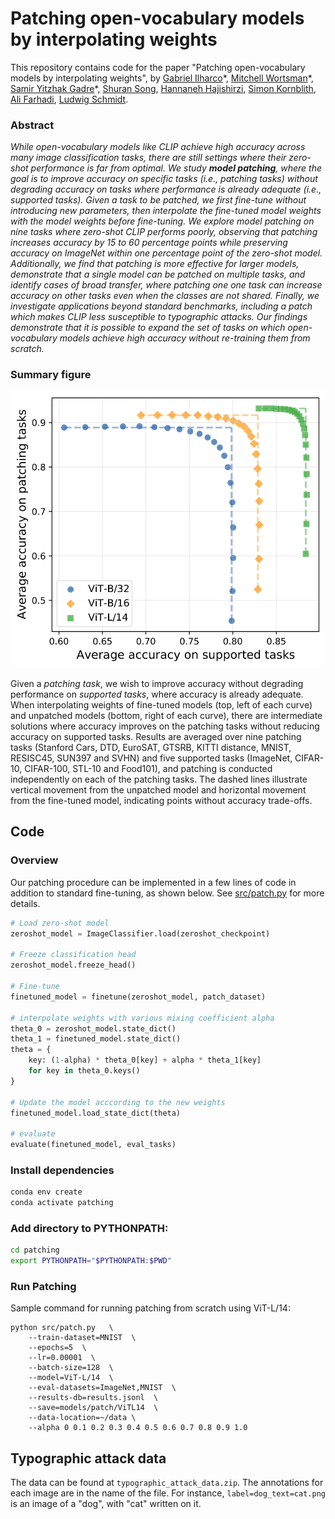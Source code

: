 # Patching open-vocabulary models by interpolating weights

This repository contains code for the paper "Patching open-vocabulary models by interpolating weights", by [Gabriel Ilharco](https://gabrielilharco.com/)\*, [Mitchell Wortsman](https://mitchellnw.github.io/)\*, [Samir Yitzhak Gadre](https://sagadre.github.io/)\*, [Shuran Song](https://www.cs.columbia.edu/~shurans/), [Hannaneh Hajishirzi](https://homes.cs.washington.edu/~hannaneh/), [Simon Kornblith](https://scholar.google.com/citations?user=1O3RPmsAAAAJ&hl=en), [Ali Farhadi](https://homes.cs.washington.edu/~ali/), [Ludwig Schmidt](https://people.csail.mit.edu/ludwigs/).

### Abstract
*While open-vocabulary models like CLIP achieve high accuracy across many image classification tasks, there are still settings where their zero-shot performance is far from optimal. We study **model patching**, where the goal is to improve accuracy on specific tasks (i.e., patching tasks) without degrading accuracy on tasks where performance is already adequate (i.e., supported tasks). Given a task to be patched, we first fine-tune without introducing new parameters, then interpolate the fine-tuned model weights with the model weights before fine-tuning. We explore model patching on nine tasks where zero-shot CLIP performs poorly, observing that patching increases accuracy by 15 to 60 percentage points while preserving accuracy on ImageNet within one percentage point of the zero-shot model. Additionally, we find that patching is more effective for larger models, demonstrate that a single model can be patched on multiple tasks, and identify cases of broad transfer, where patching one one task can increase accuracy on other tasks even when the classes are not shared. Finally, we investigate applications beyond standard benchmarks, including a patch which makes CLIP less susceptible to typographic attacks. Our findings demonstrate that it is possible to expand the set of tasks on which open-vocabulary models achieve high accuracy without re-training them from scratch.*


### Summary figure

<p align="center">
<img src="img/scatter.png" alt="scatter"/>
</p>

Given a *patching task*, we wish to improve accuracy without degrading performance on *supported tasks*, where accuracy is already adequate.
When interpolating weights of fine-tuned models (top, left of each curve) and unpatched models (bottom, right of each curve), there are intermediate solutions where accuracy improves on the patching tasks without reducing accuracy on supported tasks.
Results are averaged over nine patching tasks (Stanford Cars, DTD, EuroSAT, GTSRB, KITTI distance, MNIST, RESISC45, SUN397 and SVHN) and five supported tasks (ImageNet, CIFAR-10, CIFAR-100, STL-10 and Food101), and patching is conducted independently on each of the patching tasks.
The dashed lines illustrate vertical movement from the unpatched model and horizontal movement from the fine-tuned model, indicating points without accuracy trade-offs.

## Code

### Overview

Our patching procedure can be implemented in a few lines of code in addition to standard fine-tuning, as shown below. See [src/patch.py](src/patch.py) for more details.

```python
# Load zero-shot model
zeroshot_model = ImageClassifier.load(zeroshot_checkpoint)

# Freeze classification head
zeroshot_model.freeze_head()

# Fine-tune
finetuned_model = finetune(zeroshot_model, patch_dataset)

# interpolate weights with various mixing coefficient alpha
theta_0 = zeroshot_model.state_dict()
theta_1 = finetuned_model.state_dict()
theta = {
    key: (1-alpha) * theta_0[key] + alpha * theta_1[key]
    for key in theta_0.keys()
}

# Update the model acccording to the new weights
finetuned_model.load_state_dict(theta)

# evaluate
evaluate(finetuned_model, eval_tasks)
```

### Install dependencies

```bash
conda env create
conda activate patching
```

### Add directory to PYTHONPATH:

```bash
cd patching
export PYTHONPATH="$PYTHONPATH:$PWD"
```

### Run Patching

Sample command for running patching from scratch using ViT-L/14:

```
python src/patch.py   \
    --train-dataset=MNIST  \
    --epochs=5  \
    --lr=0.00001  \
    --batch-size=128  \
    --model=ViT-L/14  \
    --eval-datasets=ImageNet,MNIST  \
    --results-db=results.jsonl  \
    --save=models/patch/ViTL14  \
    --data-location=~/data \
    --alpha 0 0.1 0.2 0.3 0.4 0.5 0.6 0.7 0.8 0.9 1.0
```


## Typographic attack data

The data can be found at `typographic_attack_data.zip`. The annotations for each image are in the name of the file.
For instance, `label=dog_text=cat.png` is an image of a "dog", with "cat" written on it. 
